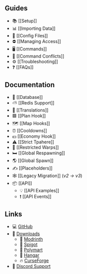 ## Guides
* 📚 [[Setup]]
* 📊 [[Importing Data]]
* 📄 [[Config Files]]
* ⛔ [[Managing Access]]
* 🖥️ [[Commands]]
* 📜 [[Command Conflicts]]
* ⚙️ [[Troubleshooting]]
* ❓ [[FAQs]]

## Documentation
* 📁 [[Database]]
* ⛅ [[Redis Support]]
* 📝 [[Translations]]
* 🟩 [[Plan Hook]]
* 🗺️ [[Map Hooks]]
* ⏰ [[Cooldowns]]
* 💵 [[Economy Hook]]
* ⚠️ [[Strict Tpahere]]
* 🚫 [[Restricted Warps]]
* 🛏️ [[Global Respawning]]
* 🌎 [[Global Spawn]]
* ✍️ [[Placeholders]]
* 🕸️ [[Legacy Migration]] (*v2 → v3*)
* 📦 [[API]]
  * 💡 [[API Examples]]
  * ❗ [[API Events]]

## Links
* 💻 [GitHub](https://github.com/WiIIiam278/HuskHomes)
* 📂 [Downloads](https://william278.net/project/huskhomes/)
  * 🔧 [Modrinth](https://modrinth.com/plugin/huskhomes)
  * 🚰 [Spigot](https://www.spigotmc.org/resources/huskhomes.83767/)
  * 🛒 [Polymart](https://polymart.org/resource/huskhomes.284/)
  * 🛫 [Hangar](https://hangar.papermc.io/William278/HuskHomes)
  * 🔥 [CurseForge](https://www.curseforge.com/minecraft/mc-mods/huskhomes/)
* 💬 [Discord Support](https://discord.gg/tVYhJfyDWG)